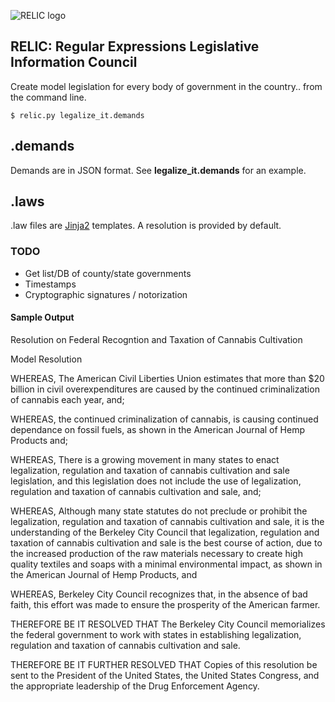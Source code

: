 ![RELIC logo](http://i.imgur.com/LpSHqP7.png)
## RELIC: Regular Expressions Legislative Information Council

Create model legislation for every body of government in the country.. from the command line.

    $ relic.py legalize_it.demands

## .demands

Demands are in JSON format. See **legalize_it.demands** for an example.

## .laws

.law files are [Jinja2](http://jinja.pocoo.org/docs/) templates. A resolution is provided by default.

### TODO

* Get list/DB of county/state governments
* Timestamps
* Cryptographic signatures / notorization

#### Sample Output

Resolution on Federal Recogntion and Taxation of Cannabis Cultivation

Model Resolution

WHEREAS, The American Civil Liberties Union estimates that more than $20 billion in civil overexpenditures are caused by the continued criminalization of cannabis each year, and;

WHEREAS, the continued criminalization of cannabis, is causing continued dependance on fossil fuels, as shown in the American Journal of Hemp Products and;

WHEREAS, There is a growing movement in many states to enact legalization, regulation and taxation of cannabis cultivation and sale legislation, and this legislation does not include the use of legalization, regulation and taxation of cannabis cultivation and sale, and;

WHEREAS, Although many state statutes do not preclude or prohibit the legalization, regulation and taxation of cannabis cultivation and sale, it is the understanding of the Berkeley City Council that legalization, regulation and taxation of cannabis cultivation and sale is the best course of action, due to the increased production of the raw materials necessary to create high quality textiles and soaps with a minimal environmental impact, as shown in the American Journal of Hemp Products, and

WHEREAS, Berkeley City Council recognizes that, in the absence of bad faith, this effort was made to ensure the prosperity of the American farmer.

THEREFORE BE IT RESOLVED THAT The Berkeley City Council memorializes the federal government to work with states in establishing legalization, regulation and taxation of cannabis cultivation and sale.

THEREFORE BE IT FURTHER RESOLVED THAT Copies of this resolution be sent to the President of the United States, the United States Congress, and the appropriate leadership of the Drug Enforcement Agency.